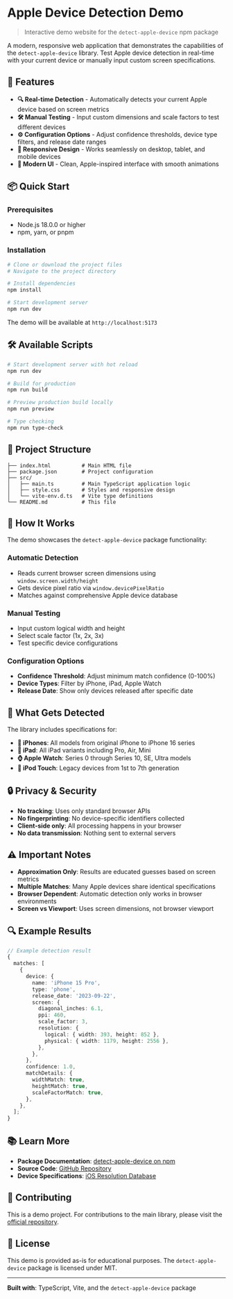 # Apple Device Detection Demo

> Interactive demo website for the `detect-apple-device` npm package

A modern, responsive web application that demonstrates the capabilities of the `detect-apple-device` library. Test Apple device detection in real-time with your current device or manually input custom screen specifications.

## 🚀 Features

- **🔍 Real-time Detection** - Automatically detects your current Apple device based on screen metrics
- **🛠️ Manual Testing** - Input custom dimensions and scale factors to test different devices
- **⚙️ Configuration Options** - Adjust confidence thresholds, device type filters, and release date ranges
- **📱 Responsive Design** - Works seamlessly on desktop, tablet, and mobile devices
- **🎨 Modern UI** - Clean, Apple-inspired interface with smooth animations

## 📦 Quick Start

### Prerequisites

- Node.js 18.0.0 or higher
- npm, yarn, or pnpm

### Installation

```bash
# Clone or download the project files
# Navigate to the project directory

# Install dependencies
npm install

# Start development server
npm run dev
```

The demo will be available at `http://localhost:5173`

## 🛠️ Available Scripts

```bash
# Start development server with hot reload
npm run dev

# Build for production
npm run build

# Preview production build locally
npm run preview

# Type checking
npm run type-check
```

## 📁 Project Structure

```
├── index.html          # Main HTML file
├── package.json        # Project configuration
├── src/
│   ├── main.ts         # Main TypeScript application logic
│   ├── style.css       # Styles and responsive design
│   └── vite-env.d.ts   # Vite type definitions
└── README.md           # This file
```

## 🔧 How It Works

The demo showcases the `detect-apple-device` package functionality:

### Automatic Detection

- Reads current browser screen dimensions using `window.screen.width/height`
- Gets device pixel ratio via `window.devicePixelRatio`
- Matches against comprehensive Apple device database

### Manual Testing

- Input custom logical width and height
- Select scale factor (1x, 2x, 3x)
- Test specific device configurations

### Configuration Options

- **Confidence Threshold**: Adjust minimum match confidence (0-100%)
- **Device Types**: Filter by iPhone, iPad, Apple Watch
- **Release Date**: Show only devices released after specific date

## 🎯 What Gets Detected

The library includes specifications for:

- **📱 iPhones**: All models from original iPhone to iPhone 16 series
- **📱 iPad**: All iPad variants including Pro, Air, Mini
- **⌚ Apple Watch**: Series 0 through Series 10, SE, Ultra models
- **🎵 iPod Touch**: Legacy devices from 1st to 7th generation

## 🔒 Privacy & Security

- **No tracking**: Uses only standard browser APIs
- **No fingerprinting**: No device-specific identifiers collected
- **Client-side only**: All processing happens in your browser
- **No data transmission**: Nothing sent to external servers

## ⚠️ Important Notes

- **Approximation Only**: Results are educated guesses based on screen metrics
- **Multiple Matches**: Many Apple devices share identical specifications
- **Browser Dependent**: Automatic detection only works in browser environments
- **Screen vs Viewport**: Uses screen dimensions, not browser viewport

## 🔍 Example Results

```typescript
// Example detection result
{
  matches: [
    {
      device: {
        name: 'iPhone 15 Pro',
        type: 'phone',
        release_date: '2023-09-22',
        screen: {
          diagonal_inches: 6.1,
          ppi: 460,
          scale_factor: 3,
          resolution: {
            logical: { width: 393, height: 852 },
            physical: { width: 1179, height: 2556 },
          },
        },
      },
      confidence: 1.0,
      matchDetails: {
        widthMatch: true,
        heightMatch: true,
        scaleFactorMatch: true,
      },
    },
  ];
}
```

## 📚 Learn More

- **Package Documentation**: [detect-apple-device on npm](https://www.npmjs.com/package/detect-apple-device)
- **Source Code**: [GitHub Repository](https://github.com/gormlabenz/detect-apple-device)
- **Device Specifications**: [iOS Resolution Database](https://www.ios-resolution.com/)

## 🤝 Contributing

This is a demo project. For contributions to the main library, please visit the [official repository](https://github.com/gormlabenz/detect-apple-device).

## 📄 License

This demo is provided as-is for educational purposes. The `detect-apple-device` package is licensed under MIT.

---

**Built with**: TypeScript, Vite, and the `detect-apple-device` package
